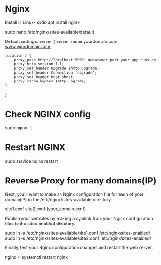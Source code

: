 # Nginx
Install in Linux-
sudo apt install nginx

sudo nano /etc/nginx/sites-available/default

Default settings:
server {
    server_name yourdomain.com www.yourdomain.com;

    location / {
        proxy_pass http://localhost:5000; #whatever port your app runs on
        proxy_http_version 1.1;
        proxy_set_header Upgrade $http_upgrade;
        proxy_set_header Connection 'upgrade';
        proxy_set_header Host $host;
        proxy_cache_bypass $http_upgrade;
    }
}

# Check NGINX config
sudo nginx -t

# Restart NGINX
sudo service nginx restart

# Reverse Proxy for many domains(IP)
Next, you’ll want to make an Nginx configuration file for each of your domain(IP) in the /etc/nginx/sites-available directory.

site1.conf
site2.conf
(your_domain.conf)

Publish your websites by making a symlink from your Nginx configuration files to the sites-enabled directory.

sudo ln -s /etc/nginx/sites-available/site1.conf /etc/nginx/sites-enabled/
sudo ln -s /etc/nginx/sites-available/site2.conf /etc/nginx/sites-enabled/

Finally, test your Nginx configuration changes and restart the web server.

nginx -t
systemctl restart nginx
